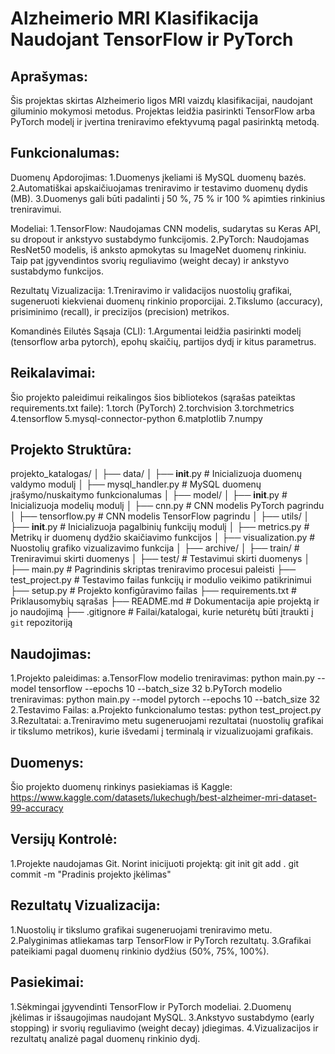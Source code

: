 # Alzheimerio MRI Klasifikacija Naudojant TensorFlow ir PyTorch

## Aprašymas:
Šis projektas skirtas Alzheimerio ligos MRI vaizdų klasifikacijai, naudojant giluminio mokymosi metodus. Projektas leidžia pasirinkti TensorFlow arba PyTorch modelį ir įvertina treniravimo efektyvumą pagal pasirinktą metodą.

## Funkcionalumas:
Duomenų Apdorojimas:
1.Duomenys įkeliami iš MySQL duomenų bazės.
2.Automatiškai apskaičiuojamas treniravimo ir testavimo duomenų dydis (MB).
3.Duomenys gali būti padalinti į 50 %, 75 % ir 100 % apimties rinkinius treniravimui.

Modeliai:
1.TensorFlow: Naudojamas CNN modelis, sudarytas su Keras API, su dropout ir ankstyvo sustabdymo funkcijomis.
2.PyTorch: Naudojamas ResNet50 modelis, iš anksto apmokytas su ImageNet duomenų rinkiniu. Taip pat įgyvendintos svorių reguliavimo (weight decay) ir ankstyvo sustabdymo funkcijos.

Rezultatų Vizualizacija:
1.Treniravimo ir validacijos nuostolių grafikai, sugeneruoti kiekvienai duomenų rinkinio proporcijai.
2.Tikslumo (accuracy), prisiminimo (recall), ir precizijos (precision) metrikos.

Komandinės Eilutės Sąsaja (CLI):
1.Argumentai leidžia pasirinkti modelį (tensorflow arba pytorch), epohų skaičių, partijos dydį ir kitus parametrus.

## Reikalavimai:
Šio projekto paleidimui reikalingos šios bibliotekos (sąrašas pateiktas requirements.txt faile):
1.torch (PyTorch)
2.torchvision
3.torchmetrics
4.tensorflow
5.mysql-connector-python
6.matplotlib
7.numpy

## Projekto Struktūra:
projekto_katalogas/
│
├── data/
│   ├── __init__.py           # Inicializuoja duomenų valdymo modulį
│   ├── mysql_handler.py      # MySQL duomenų įrašymo/nuskaitymo funkcionalumas
│
├── model/
│   ├── __init__.py           # Inicializuoja modelių modulį
│   ├── cnn.py                # CNN modelis PyTorch pagrindu
│   ├── tensorflow.py         # CNN modelis TensorFlow pagrindu
│
├── utils/
│   ├── __init__.py           # Inicializuoja pagalbinių funkcijų modulį
│   ├── metrics.py            # Metrikų ir duomenų dydžio skaičiavimo funkcijos
│   ├── visualization.py      # Nuostolių grafiko vizualizavimo funkcija
│
├── archive/
│   ├── train/                # Treniravimui skirti duomenys
│   ├── test/                 # Testavimui skirti duomenys
│
├── main.py                   # Pagrindinis skriptas treniravimo procesui paleisti
├── test_project.py           # Testavimo failas funkcijų ir modulio veikimo patikrinimui
├── setup.py                  # Projekto konfigūravimo failas
├── requirements.txt          # Priklausomybių sąrašas
├── README.md                 # Dokumentacija apie projektą ir jo naudojimą
├── .gitignore                # Failai/katalogai, kurie neturėtų būti įtraukti į `git` repozitoriją

## Naudojimas:
1.Projekto paleidimas:
    a.TensorFlow modelio treniravimas:
        python main.py --model tensorflow --epochs 10 --batch_size 32
    b.PyTorch modelio treniravimas:
        python main.py --model pytorch --epochs 10 --batch_size 32
2.Testavimo Failas:
    a.Projekto funkcionalumo testas:
        python test_project.py
3.Rezultatai:
    a.Treniravimo metu sugeneruojami rezultatai (nuostolių grafikai ir tikslumo metrikos), kurie išvedami į terminalą ir vizualizuojami grafikais.

## Duomenys:
Šio projekto duomenų rinkinys pasiekiamas iš Kaggle: https://www.kaggle.com/datasets/lukechugh/best-alzheimer-mri-dataset-99-accuracy

## Versijų Kontrolė:
1.Projekte naudojamas Git. Norint inicijuoti projektą:
    git init
    git add .
    git commit -m "Pradinis projekto įkėlimas"

## Rezultatų Vizualizacija:
1.Nuostolių ir tikslumo grafikai sugeneruojami treniravimo metu.
2.Palyginimas atliekamas tarp TensorFlow ir PyTorch rezultatų.
3.Grafikai pateikiami pagal duomenų rinkinio dydžius (50%, 75%, 100%).

## Pasiekimai:
1.Sėkmingai įgyvendinti TensorFlow ir PyTorch modeliai.
2.Duomenų įkėlimas ir išsaugojimas naudojant MySQL.
3.Ankstyvo sustabdymo (early stopping) ir svorių reguliavimo (weight decay) įdiegimas.
4.Vizualizacijos ir rezultatų analizė pagal duomenų rinkinio dydį.